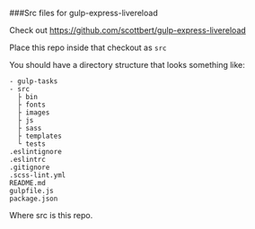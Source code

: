 ###Src files for gulp-express-livereload

Check out https://github.com/scottbert/gulp-express-livereload

Place this repo inside that checkout as ```src```

You should have a directory structure that looks something like:

```
- gulp-tasks
- src
  ├ bin
  ├ fonts
  ├ images
  ├ js
  ├ sass
  ├ templates
  └ tests
.eslintignore
.eslintrc
.gitignore
.scss-lint.yml
README.md
gulpfile.js
package.json
```

Where src is this repo.
